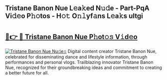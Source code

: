 ## Tristane Banon Nue L𝚎a𝚔ed N𝚞𝚍e - Part-PqA Vi𝚍𝚎o P𝚑𝚘tos - H𝚘𝚝 O𝚗𝚕yf𝚊ns L𝚎a𝚔s ultgi

# <h2><a href="http://kf4i5a.oniu.top/?m=Tristane+Banon+Nue">🔗👉 🔴 Tristane Banon Nue P𝚑ot𝚘𝚜 V𝚒d𝚎o</a></h2>

[![Tristane Banon Nue Nu𝚍e𝚜](https://i.imgur.com/0qMVB7G.gif)](http://kf4i5a.oniu.top/?m=Tristane+Banon+Nue)
Digital content creator Tristane Banon Nue, celebrated for disseminating dance and lifestyle information, through performances and personal vlogs. Trailblazing innovator Tristane Banon Nue, recognized for their groundbreaking ideas and commitment to creating a better future for all.  
